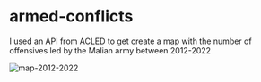# armed-conflicts

I used an API from ACLED to get create a map with the number of offensives led by the Malian army between 2012-2022

![map-2012-2022](https://user-images.githubusercontent.com/102051369/163656749-c0ac3f25-d208-4691-94e7-e259e1989c9d.gif)
